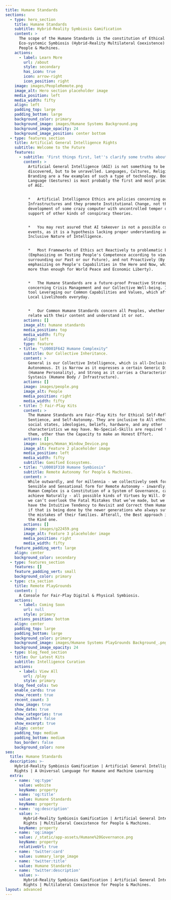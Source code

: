 ```yaml
---
title: Humane Standards
sections:
  - type: hero_section
    title: Humane Standards
    subtitle: Hybrid-Reality Symbiosis Gamification
    content: >
      The scope of the Humane Standards is the constitution of Ethical
      Eco-systemic Symbiosis (Hybrid-Reality Multilateral Coexistence) for
      People & Machines.
    actions:
      - label: Learn More
        url: /about
        style: secondary
        has_icon: true
        icon: arrow-right
        icon_position: right
    image: images/PeopleRemote.png
    image_alt: Hero section placeholder image
    media_position: left
    media_width: fifty
    align: left
    padding_top: large
    padding_bottom: large
    background_color: primary
    background_image: images/Humane Systems Background.png
    background_image_opacity: 24
    background_image_position: center bottom
  - type: features_section
    title: Artificial General Intelligence Rights
    subtitle: Welcome to the Future
    features:
      - subtitle: 'First things first, let''s clarify some truths about Ethics and AI:'
        content: >
          Artificial General Intelligence (AGI) is not something to be
          discovered, but to be unravelled. Languages, Cultures, Religions and
          Branding are a few examples of such a type of technology. Body
          Language (Gestures) is most probably the first and most primitive form
          of AGI.


          *   Artificial Intelligence Ethics are policies concerning our Social
          Infrastructures and they promote Institutional Change, not the
          development of some crazy computer with uncontrolled temper or the
          support of other kinds of conspiracy theories.


          *   You may rest asured that AI takeover is not a possible course of
          events, as it is a hypothesis lacking proper understanding around the
          Inclusive Nature of Intelligence.


          *   Most Frameworks of Ethics act Reactively to problematic behaviors
          (Emphasizing on Testing People's Competence according to views
          surrounding our Past or our Future), and not Proactively (By
          emphasizing on People's Capabilities in the Here and Now, which are
          more than enough for World Peace and Economic Liberty).


          *   The Humane Standards are a future-proof Proactive Strategy
          concerning Crisis Management and our Collective Well-being. It is a
          tool Leveraging our Common Capabilities and Values, which affect our
          Local Livelihoods everyday.


          *   Our Common Humane Standards concern all Peoples, whether you do
          relate with their content and understand it or not.
        actions: []
        image_alt: humane standards
        media_position: top
        media_width: fifty
        align: left
        type: feature
      - title: "\U0001F642 Humane Complexity"
        subtitle: Our Collective Inheritance.
        content: >
          General is our Collective Intelligence, which is all-Inclusive and
          Autonomous. It is Narrow as it expresses a certain Generic Diversity
          (Humane Personality), and Strong as it carries a Characteristic
          Systasis (Humane Body / Infrastructure).
        actions: []
        image: images/people.png
        image_alt: People
        media_position: right
        media_width: fifty
      - title: ✋ Fair-Play Kits
        content: >
          The Humane Standards are Fair-Play Kits for Ethical Self-Reflection,
          Sentience, and Self-Autonomy. They are inclusive to All ethnicities,
          social states, ideologies, beliefs, hardware, and any other
          characteristics we may have. No-Special-Skills are required to master
          them, other than the Capacity to make an Honest Effort.
        actions: []
        image: images/Woman_Window_Device.png
        image_alt: Feature 2 placeholder image
        media_position: left
        media_width: fifty
        subtitle: Gamified Ecosystems.
      - title: "\U0001F310 Humane Symbiosis"
        subtitle: Remote Autonomy for People & Machines.
        content: >
          While outwardly, and for millennia - we collectively seek for the most
          Sensible and Sensational form for Remote Autonomy - inwardly, the
          Human Complex is a Constitution of a System of Governance, capable to
          achieve Naturally - all possible kinds of Virtues by Will. Of course,
          we can’t overlook the Fatal Mistakes that we’ve made, but we always
          have the Intuitive Tendency to Revisit and Correct them Humanely, even
          if that is being done by the newer generations who always suffer from
          the mistakes of their families. Afterall, the Best approach is always
          the Kind one.
        actions: []
        image: images/g22459.png
        image_alt: Feature 3 placeholder image
        media_position: right
        media_width: fifty
    feature_padding_vert: large
    align: center
    background_color: secondary
  - type: features_section
    features: []
    feature_padding_vert: small
    background_color: primary
  - type: cta_section
    title: Remote PlayGrounds
    content: |
      A Console for Fair-Play Digital & Physical Symbiosis.
    actions:
      - label: Coming Soon
        url: null
        style: primary
    actions_position: bottom
    align: center
    padding_top: large
    padding_bottom: large
    background_color: primary
    background_image: images/Humane Systems PlayGrounds Background_.png
    background_image_opacity: 24
  - type: blog_feed_section
    title: Our Latest Kits
    subtitle: Intelligence Curation
    actions:
      - label: View All
        url: /play
        style: primary
    blog_feed_cols: two
    enable_cards: true
    show_recent: true
    recent_count: 3
    show_image: true
    show_date: true
    show_categories: true
    show_author: false
    show_excerpt: true
    align: center
    padding_top: medium
    padding_bottom: medium
    has_border: false
    background_color: none
seo:
  title: Humane Standards
  description: >-
    Hybrid-Reality Symbiosis Gamification | Artificial General Intelligence
    Rights | A Universal Language for Humane and Machine Learning
  extra:
    - name: 'og:type'
      value: website
      keyName: property
    - name: 'og:title'
      value: Humane Standards
      keyName: property
    - name: 'og:description'
      value: >-
        Hybrid-Reality Symbiosis Gamification | Artificial General Intelligence
        Rights | Multilateral Coexistence for People & Machines.
      keyName: property
    - name: 'og:image'
      value: /_static/app-assets/Humane%20Governance.png
      keyName: property
      relativeUrl: true
    - name: 'twitter:card'
      value: summary_large_image
    - name: 'twitter:title'
      value: Humane Standards
    - name: 'twitter:description'
      value: >-
        Hybrid-Reality Symbiosis Gamification | Artificial General Intelligence
        Rights | Multilateral Coexistence for People & Machines.
layout: advanced
---
```

